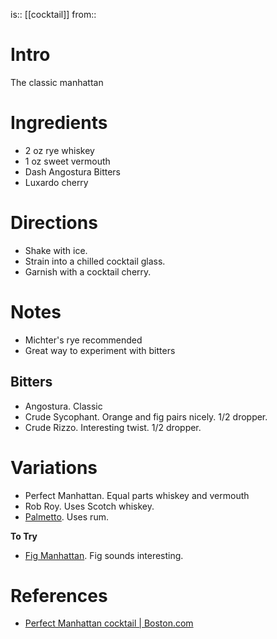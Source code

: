 is:: [[cocktail]]
from:: 

# Intro
The classic manhattan

# Ingredients
* 2 oz rye whiskey
* 1 oz sweet vermouth
* Dash Angostura Bitters
* Luxardo cherry

# Directions
* Shake with ice.
* Strain into a chilled cocktail glass.
* Garnish with a cocktail cherry.

# Notes
* Michter's rye recommended
* Great way to experiment with bitters

## Bitters
* Angostura. Classic
* Crude Sycophant. Orange and fig pairs nicely. 1/2 dropper.
* Crude Rizzo. Interesting twist. 1/2 dropper.

# Variations
* Perfect Manhattan. Equal parts whiskey and vermouth
* Rob Roy. Uses Scotch whiskey.
* [Palmetto](palmetto.md). Uses rum.

**To Try**
* [Fig Manhattan](https://www.liberandcompany.com/collections/recipes/products/fig-manhattan). Fig sounds interesting.

# References
* [Perfect Manhattan cocktail | Boston.com](https://www.boston.com/food/food/2021/01/27/how-to-make-the-perfect-manhattan-cocktail)
